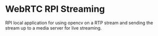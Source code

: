 # WebRTC RPI Streaming
RPI local application for using opencv on a RTP stream and sending the stream up to a media server for live streaming.
